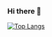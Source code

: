 ### Hi there 👋

<!-- ソースコード統計 -->
[![Top Langs](https://github-readme-stats.vercel.app/api/top-langs/?username=kirikirihara&theme=cobalt&layout=jolly)](https://github.com/anuraghazra/github-readme-stats)


<!--
**kirikirihara/kirikirihara** is a ✨ _special_ ✨ repository because its `README.md` (this file) appears on your GitHub profile.

Here are some ideas to get you started:

- 🔭 I’m currently working on ...
- 🌱 I’m currently learning ...
- 👯 I’m looking to collaborate on ...
- 🤔 I’m looking for help with ...
- 💬 Ask me about ...
- 📫 How to reach me: ...
- 😄 Pronouns: ...
- ⚡ Fun fact: ...
-->

